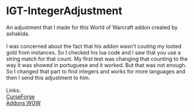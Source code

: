 # IGT-IntegerAdjustment

An adjustment that I made for this World of Warcraft addon created by ashakida.
<br><br>
I was concerned about the fact that his addon wasn't couting my looted gold from instances. So I checked his lua code and I saw that you use a string match for that count. My first test was changing that counting to the way it was showed in portuguese and it worked. But that was not enough. So I changed that part to find integers and works for more languages and then I send this adjustment to him.
<br><br>
Links:<br>
<a href="https://www.curseforge.com/wow/addons/instance-gold-tracker">CurseForge</a><br>
<a href="https://addonswow.com/instance-gold-tracker">Addons WOW</a>

